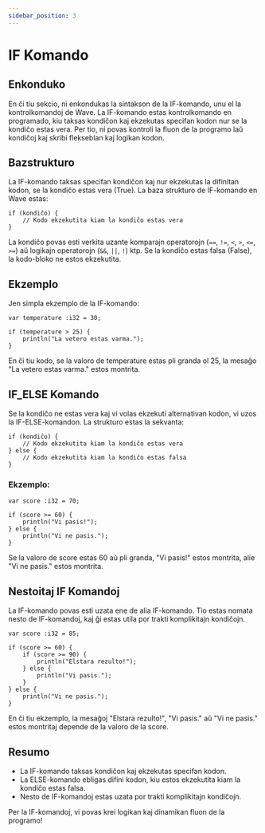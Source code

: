```yaml
---
sidebar_position: 3
---
```


# IF Komando
## Enkonduko
En ĉi tiu sekcio, ni enkondukas la sintakson de la IF-komando, unu el la kontrolkomandoj de Wave.
La IF-komando estas kontrolkomando en programado, kiu taksas kondiĉon kaj ekzekutas specifan kodon nur se la kondiĉo estas vera.
Per tio, ni povas kontroli la fluon de la programo laŭ kondiĉoj kaj skribi flekseblan kaj logikan kodon.

## Bazstrukturo
La IF-komando taksas specifan kondiĉon kaj nur ekzekutas la difinitan kodon, se la kondiĉo estas vera (True).
La baza strukturo de IF-komando en Wave estas:

```wave
if (kondiĉo) {
    // Kodo ekzekutita kiam la kondiĉo estas vera
}
```

La kondiĉo povas esti verkita uzante komparajn operatorojn (`==`, `!=`, `<`, `>`, `<=`, `>=`) aŭ logikajn operatorojn (`&&`, `||`, `!`) ktp. Se la kondiĉo estas falsa (False), la kodo-bloko ne estos ekzekutita.

## Ekzemplo
Jen simpla ekzemplo de la IF-komando:

```wave
var temperature :i32 = 30;

if (temperature > 25) {
    println("La vetero estas varma.");
}
```

En ĉi tiu kodo, se la valoro de temperature estas pli granda ol 25, la mesaĝo "La vetero estas varma." estos montrita.

## IF_ELSE Komando
Se la kondiĉo ne estas vera kaj vi volas ekzekuti alternativan kodon, vi uzos la IF-ELSE-komandon.
La strukturo estas la sekvanta:

```wave
if (kondiĉo) {
    // Kodo ekzekutita kiam la kondiĉo estas vera
} else {
    // Kodo ekzekutita kiam la kondiĉo estas falsa
}
```

### Ekzemplo:

```wave
var score :i32 = 70;

if (score >= 60) {
    println("Vi pasis!");
} else {
    println("Vi ne pasis.");
}
```

Se la valoro de score estas 60 aŭ pli granda, "Vi pasis!" estos montrita, alie "Vi ne pasis." estos montrita.

## Nestoitaj IF Komandoj
La IF-komando povas esti uzata ene de alia IF-komando. Tio estas nomata nesto de IF-komandoj, kaj ĝi estas utila por trakti komplikitajn kondiĉojn.

```wave
var score :i32 = 85;

if (score >= 60) {
    if (score >= 90) {
        println("Elstara rezulto!");
    } else {
        println("Vi pasis.");
    } 
} else {
    println("Vi ne pasis.");
}
```

En ĉi tiu ekzemplo, la mesaĝoj "Elstara rezulto!", "Vi pasis." aŭ "Vi ne pasis." estos montritaj depende de la valoro de la score.

## Resumo

* La IF-komando taksas kondiĉon kaj ekzekutas specifan kodon.
* La ELSE-komando ebligas difini kodon, kiu estos ekzekutita kiam la kondiĉo estas falsa.
* Nesto de IF-komandoj estas uzata por trakti komplikitajn kondiĉojn.

Per la IF-komandoj, vi povas krei logikan kaj dinamikan fluon de la programo!

